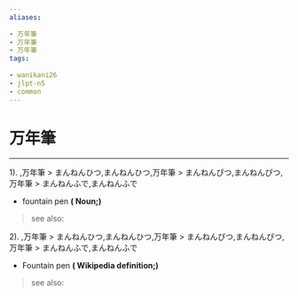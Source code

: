 ```yaml
---
aliases:
    
- 万年筆
- 万年筆
- 万年筆
tags:
    
- wanikani26
- jlpt-n5
- common
---
```


# 万年筆
---
1).
,万年筆 > まんねんひつ,まんねんひつ,万年筆 > まんねんぴつ,まんねんぴつ,万年筆 > まんねんふで,まんねんふで

- fountain pen
**( Noun;)**
> see also: 
            
2).
,万年筆 > まんねんひつ,まんねんひつ,万年筆 > まんねんぴつ,まんねんぴつ,万年筆 > まんねんふで,まんねんふで

- Fountain pen
**( Wikipedia definition;)**
> see also: 
            